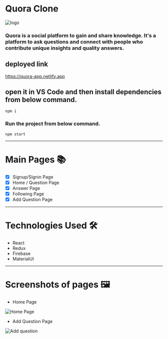 # Quora Clone

![logo](https://qph.fs.quoracdn.net/main-qimg-edd39bccdd4de5b3571f225bc8dd534c)

### Quora is a social platform to gain and share knowledge. It's a platform to ask questions and connect with people who contribute unique insights and quality answers.

## deployed link 
https://quora-app.netlify.app

## open it in VS Code and then install dependencies from below command.

```
npm i
```

### Run the project from below command.

```
npm start
```

---



# Main Pages :books:

- [x] Signup/Signin Page
- [x] Home / Question Page
- [x] Answer Page
- [x] Following Page
- [x] Add Question Page

---

# Technologies Used :hammer_and_wrench:

- React
- Redux
- Firebase
- MaterialUI

---

# Screenshots of pages :framed_picture:

- Home Page

![Home Page](https://user-images.githubusercontent.com/86410005/141511605-c18d1b61-4a2c-451c-bc47-284827ac9f2f.png)




- Add Question Page

![Add question](https://user-images.githubusercontent.com/86410005/141654041-5931e9c6-0e52-4d1e-a17d-9b6c249c5c24.png)




